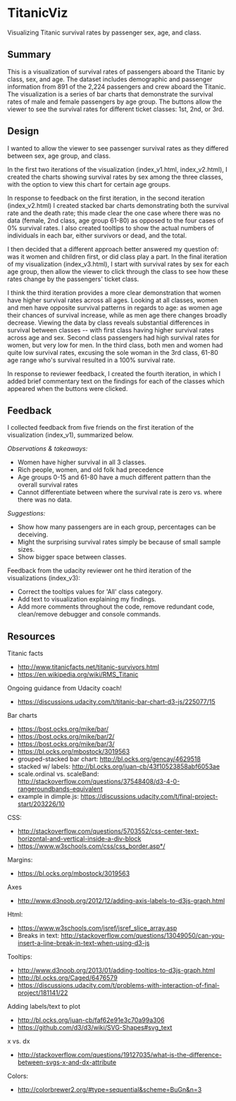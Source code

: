# TitanicViz
Visualizing Titanic survival rates by passenger sex, age, and class.

## Summary
This is a visualization of survival rates of passengers aboard the Titanic by class, sex, and age. The dataset includes demographic and passenger information from 891 of the 2,224 passengers and crew aboard the Titanic. The visualization is a series of bar charts that demonstrate the survival rates of male and female passengers by age group. The buttons allow the viewer to see the survival rates for different ticket classes: 1st, 2nd, or 3rd.

## Design
I wanted to allow the viewer to see passenger survival rates as they differed between sex, age group, and class. 

In the first two iterations of the visualization (index_v1.html, index_v2.html), I created the charts showing survival rates by sex among the three classes, with the option to view this chart for certain age groups. 

In response to feedback on the first iteration, in the second iteration (index_v2.html) I created stacked bar charts demonstrating both the survival rate and the death rate; this made clear the one case where there was no data (female, 2nd class, age group 61-80) as opposed to the four cases of 0% survival rates. I also created tooltips to show the actual numbers of individuals in each bar, either survivors or dead, and the total.

I then decided that a different approach better answered my question of: was it women and children first, or did class play a part. In the final iteration of my visualization (index_v3.html), I start with survival rates by sex for each age group, then allow the viewer to click through the class to see how these rates change by the passengers' ticket class. 

I think the third iteration provides a more clear demonstration that women have higher survival rates across all ages. Looking at all classes, women and men have opposite survival patterns in regards to age: as women age their chances of survival increase, while as men age there changes broadly decrease. Viewing the data by class reveals substantial differences in survival between classes -- with first class having higher survival rates across age and sex. Second class passengers had high survival rates for women, but very low for men. In the third class, both men and women had quite low survival rates, excusing the sole woman in the 3rd class, 61-80 age range who's survival resulted in a 100% survival rate.

In response to reviewer feedback, I created the fourth iteration, in which I added brief commentary text on the findings for each of the classes which appeared when the buttons were clicked. 

## Feedback
I collected feedback from five friends on the first iteration of the visualization (index_v1), summarized below. 

*Observations & takeaways:*
- Women have higher survival in all 3 classes. 
- Rich people, women, and old folk had precedence
- Age groups 0-15 and 61-80 have a much different pattern than the overall survival rates
- Cannot differentiate between where the survival rate is zero vs. where there was no data.
 
*Suggestions:*
- Show how many passengers are in each group, percentages can be deceiving. 
- Might the surprising survival rates simply be because of small  sample sizes.
- Show bigger space between classes.

Feedback from the udacity reviewer ont he third iteration of the visualizations (index_v3):
- Correct the tooltips values for 'All' class category.
- Add text to visualization explaining my findings.
- Add more comments throughout the code, remove redundant code, clean/remove debugger and console commands. 

## Resources
Titanic facts
- http://www.titanicfacts.net/titanic-survivors.html
- https://en.wikipedia.org/wiki/RMS_Titanic

Ongoing guidance from Udacity coach!
- https://discussions.udacity.com/t/titanic-bar-chart-d3-js/225077/15

Bar charts
- https://bost.ocks.org/mike/bar/
- https://bost.ocks.org/mike/bar/2/
- https://bost.ocks.org/mike/bar/3/
- https://bl.ocks.org/mbostock/3019563
- grouped-stacked bar chart: http://bl.ocks.org/gencay/4629518
- stacked w/ labels: http://bl.ocks.org/juan-cb/43f10523858abf6053ae
- scale.ordinal vs. scaleBand: http://stackoverflow.com/questions/37548408/d3-4-0-rangeroundbands-equivalent
- example in dimple.js: https://discussions.udacity.com/t/final-project-start/203226/10

CSS:
- http://stackoverflow.com/questions/5703552/css-center-text-horizontal-and-vertical-inside-a-div-block 
- https://www.w3schools.com/css/css_border.asp*/

Margins: 
- https://bl.ocks.org/mbostock/3019563

Axes 
- http://www.d3noob.org/2012/12/adding-axis-labels-to-d3js-graph.html

Html: 
- https://www.w3schools.com/jsref/jsref_slice_array.asp
- Breaks in text: http://stackoverflow.com/questions/13049050/can-you-insert-a-line-break-in-text-when-using-d3-js

Tooltips:
- http://www.d3noob.org/2013/01/adding-tooltips-to-d3js-graph.html
- http://bl.ocks.org/Caged/6476579
- https://discussions.udacity.com/t/problems-with-interaction-of-final-project/181141/22

Adding labels/text to plot
- http://bl.ocks.org/juan-cb/faf62e91e3c70a99a306
- https://github.com/d3/d3/wiki/SVG-Shapes#svg_text

x vs. dx
- http://stackoverflow.com/questions/19127035/what-is-the-difference-between-svgs-x-and-dx-attribute

Colors:
- http://colorbrewer2.org/#type=sequential&scheme=BuGn&n=3
